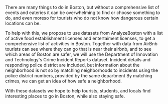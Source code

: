 There are many things to do in Boston, but without a comprehensive list of events and eateries it can be overwhelming to find or choose something to do, and even moreso for tourists who do not know how dangerous certain locations can be.

To help with this, we propose to use datasets from AnalyzeBoston with a list of active food establishment licenses and entertaiment licenses, to get a comprehensive list of activities in Boston. Together with data from AirBnb tourists can see where they can go that is near their airbnb, and to see which areas of Boston are safer, we will use the Department of Innovation and Technology's Crime Incident Reports dataset. Incident details and responding police district are included, but information about the neighborhood is not so by matching neighborhoods to incidents using the police district numbers, provided by the same department By matching crimes, we can get an idea of how safe a neighborhood.

With these datasets we hope to help tourists, students, and locals find interesting places to go in Boston, while also staying safe.